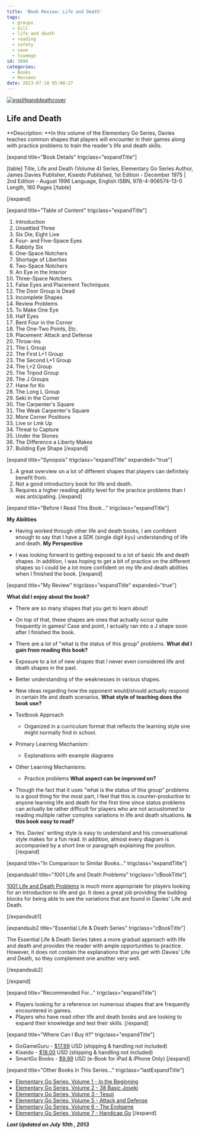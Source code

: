 ```yaml
---
title: 'Book Review: Life and Death'
tags:
  - groups
  - kill
  - life and death
  - reading
  - safety
  - save
  - tsumego
id: 3098
categories:
  - Books
  - Reviews
date: 2013-07-10 05:00:27
---
```


[![egslifeanddeathcover](http://www.bengozen.com/wp-content/uploads/2013/06/egslifeanddeathcover.jpg)](http://www.bengozen.com/wp-content/uploads/2013/06/egslifeanddeathcover.jpg)

## Life and Death

**Description: **In this volume of the Elementary Go Series, Davies teaches common shapes that players will encounter in their games along with practice problems to train the reader's life and death skills.

<!--more-->

[expand title="Book Details" trigclass="expandTitle"]

[table]
Title, Life and Death (Volume 4)
Series, Elementary Go Series
Author, James Davies
Publisher, Kiseido
Published, 1st Edition - December 1975 | 2nd Edition - August 1996
Language, English
ISBN, 978-4-906574-13-0
Length, 160 Pages
[/table]

[/expand]

[expand title="Table of Content" trigclass="expandTitle"]

1.  Introduction
2.  Unsettled Three
3.  Six Die, Eight Live
4.  Four- and Five-Space Eyes
5.  Rabbity Six
6.  One-Space Notchers
7.  Shortage of Liberties
8.  Two-Space Notchers
9.  An Eye in the Interior
10.  Three-Space Notchers
11.  False Eyes and Placement Techniques
12.  The Door Group is Dead
13.  Incomplete Shapes
14.  Review Problems
15.  To Make One Eye
16.  Half Eyes
17.  Bent Four in the Corner
18.  The One-Two Points, Etc.
19.  Placement: Attack and Defense
20.  Throw-Ins
21.  The L Group
22.  The First L+1 Group
23.  The Second L+1 Group
24.  The L+2 Group
25.  The Tripod Group
26.  The J Groups
27.  Hane for Ko
28.  The Long L Group
29.  Seki in the Corner
30.  The Carpenter's Square
31.  The Weak Carpenter's Square
32.  More Corner Positions
33.  Live or Link Up
34.  Threat to Capture
35.  Under the Stones
36.  The Difference a Liberty Makes
37.  Building Eye Shape
[/expand]

[expand title="Synopsis" trigclass="expandTitle" expanded="true"]

1.  A great overview on a lot of different shapes that players can definitely benefit from.
2.  Not a good introductory book for life and death.
3.  Requires a higher reading ability level for the practice problems than I was anticipating.
[/expand]

[expand title="Before I Read This Book..." trigclass="expandTitle"]

**My Abilities**

*   Having worked through other life and death books, I am confident enough to say that I have a SDK (single digit kyu) understanding of life and death.
**My Perspective**

*   I was looking forward to getting exposed to a lot of basic life and death shapes. In addition, I was hoping to get a bit of practice on the different shapes so I could be a lot more confident on my life and death abilities when I finished the book.
[/expand]

[expand title="My Review" trigclass="expandTitle" expanded="true"]

**What did I enjoy about the book?**

*   There are so many shapes that you get to learn about!
*   On top of that, these shapes are ones that actually occur quite frequently in games! Case and point, I actually ran into a J shape soon after I finished the book.
*   There are a lot of "what is the status of this group" problems.
**What did I gain from reading this book?**

*   Exposure to a lot of new shapes that I never even considered life and death shapes in the past.
*   Better understanding of the weaknesses in various shapes.
*   New ideas regarding how the opponent would/should actually respond in certain life and death scenarios.
**What style of teaching does the book use?**

*   Textbook Approach

    *   Organized in a curriculum format that reflects the learning style one might normally find in school.

*   Primary Learning Mechanism:

    *   Explanations with example diagrams

*   Other Learning Mechanisms:

    *   Practice problems
**What aspect can be improved on?**

*   Though the fact that it uses "what is the status of this group" problems is a good thing for the most part, I feel that this is counter-productive to anyone learning life and death for the first time since status problems can actually be rather difficult for players who are not accustomed to reading multiple rather complex variations in life and death situations.
**Is this book easy to read?**

*   Yes. Davies' writing style is easy to understand and his conversational style makes for a fun read. In addition, almost every diagram is accompanied by a short line or paragraph explaining the position.
[/expand]

[expand title="In Comparison to Similar Books..." trigclass="expandTitle"]

[expandsub1 title="1001 Life and Death Problems" trigclass="cBookTitle"]

[1001 Life and Death Problems](http://www.bengozen.com/book-review-1001-life-and-death-problems/ "Book Review: 1001 Life and Death Problems") is much more appropriate for players looking for an introduction to life and go. It does a great job providing the building blocks for being able to see the variations that are found in Davies' Life and Death.

[/expandsub1]

[expandsub2 title="Essential Life &amp; Death Series" trigclass="cBookTitle"]

The Essential Life &amp; Death Series takes a more gradual approach with life and death and provides the reader with ample opportunities to practice. However, it does not contain the explanations that you get with Davies' Life and Death, so they complement one another very well.

[/expandsub2]

[/expand]

[expand title="Recommended For..." trigclass="expandTitle"]

*   Players looking for a reference on numerous shapes that are frequently encountered in games.
*   Players who have read other life and death books and are looking to expand their knowledge and test their skills.
[/expand]

[expand title="Where Can I Buy It?" trigclass="expandTitle"]

*   GoGameGuru - [$17.99](http://shop.gogameguru.com/life-and-death/?acc=e4da3b7fbbce2345d7772b0674a318d5 "Go Game Guru Purchase Link") USD (shipping &amp; handling not included)
*   Kiseido - [$18.00](http://kiseido.com/go_books.htm "Kiseido Purchase Link") USD (shipping &amp; handling not included)
*   SmartGo Books - [$9.99](http://www.smartgo.com/books.htm "SmartGo Book Link") USD (e-Book for iPad &amp; iPhone Only)
[/expand]

[expand title="Other Books in This Series..." trigclass="lastExpandTitle"]

*   [Elementary Go Series, Volume 1 - In the Beginning](http://www.bengozen.com/book-review-in-the-beginning/ "Book Review: In the Beginning")
*   [Elementary Go Series, Volume 2 - 38 Basic Joseki](http://www.bengozen.com/book-review-38-basic-joseki/ "Book Review: 38 Basic Joseki")
*   [Elementary Go Series, Volume 3 - Tesuji](http://www.bengozen.com/book-review-tesuji/ "Book Review: Tesuji")
*   [Elementary Go Series, Volume 5 - Attack and Defense](http://www.bengozen.com/book-review-attack-and-defense/ "Book Review: Attack and Defense")
*   [Elementary Go Series, Volume 6 - The Endgame](http://www.bengozen.com/book-review-the-endgame/ "Book Review: The Endgame")
*   [Elementary Go Series, Volume 7 - Handicap Go](http://www.bengozen.com/book-review-handicap-go/ "Book Review: Handicap Go")
[/expand]

_**Last Updated on July 10th , 2013**_
